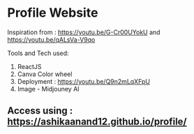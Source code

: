# Profile Website

Inspiration from : https://youtu.be/G-Cr00UYokU and https://youtu.be/qALsVa-V9qo

Tools and Tech used:
1. ReactJS
2. Canva Color wheel
3. Deployment : https://youtu.be/Q9n2mLqXFpU
4. Image - Midjouney AI


## Access using : https://ashikaanand12.github.io/profile/

